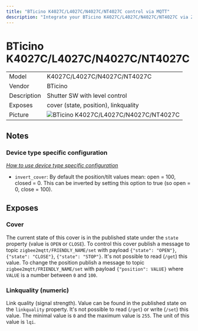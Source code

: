 ```yaml
---
title: "BTicino K4027C/L4027C/N4027C/NT4027C control via MQTT"
description: "Integrate your BTicino K4027C/L4027C/N4027C/NT4027C via Zigbee2MQTT with whatever smart home infrastructure you are using without the vendors bridge or gateway."
---
```


<!-- !!!! -->
<!-- ATTENTION: This file is auto-generated through docgen! -->
<!-- You can only edit the "## Notes"-Section. -->
<!-- !!!! -->

# BTicino K4027C/L4027C/N4027C/NT4027C

|     |     |
|-----|-----|
| Model | K4027C/L4027C/N4027C/NT4027C  |
| Vendor  | BTicino  |
| Description | Shutter SW with level control |
| Exposes | cover (state, position), linkquality |
| Picture | ![BTicino K4027C/L4027C/N4027C/NT4027C](https://psi-4ward.github.io/zigbee2mqtt-docs/images/devices/K4027C-L4027C-N4027C-NT4027C.jpg) |


## Notes

### Device type specific configuration
*[How to use device type specific configuration](../information/configuration.md)*

* `invert_cover`: By default the position/tilt values mean: open = 100, closed = 0. This can be inverted by setting this option to true (so open = 0, close = 100).



## Exposes

### Cover 
The current state of this cover is in the published state under the `state` property (value is `OPEN` or `CLOSE`).
To control this cover publish a message to topic `zigbee2mqtt/FRIENDLY_NAME/set` with payload `{"state": "OPEN"}`, `{"state": "CLOSE"}`, `{"state": "STOP"}`.
It's not possible to read (`/get`) this value.
To change the position publish a message to topic `zigbee2mqtt/FRIENDLY_NAME/set` with payload `{"position": VALUE}` where `VALUE` is a number between `0` and `100`.

### Linkquality (numeric)
Link quality (signal strength).
Value can be found in the published state on the `linkquality` property.
It's not possible to read (`/get`) or write (`/set`) this value.
The minimal value is `0` and the maximum value is `255`.
The unit of this value is `lqi`.

